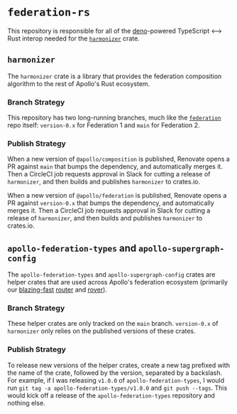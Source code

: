 # `federation-rs`

This repository is responsible for all of the [deno](https://deno.land)-powered TypeScript <--> Rust interop needed for the [`harmonizer`](https://crates.io/crates/harmonizer) crate.

## `harmonizer`

The `harmonizer` crate is a library that provides the federation composition algorithm to the rest of Apollo's Rust ecosystem.

### Branch Strategy

This repository has two long-running branches, much like the [`federation`](https://github.com/apollographql/federation) repo itself: `version-0.x` for Federation 1 and `main` for Federation 2.

### Publish Strategy

When a new version of `@apollo/composition` is published, Renovate opens a PR against `main` that bumps the dependency, and automatically merges it. Then a CircleCI job requests approval in Slack for cutting a release of `harmonizer`, and then builds and publishes `harmonizer` to crates.io.

When a new version of `@apollo/federation` is published, Renovate opens a PR against `version-0.x` that bumps the dependency, and automatically merges it. Then a CircleCI job requests approval in Slack for cutting a release of `harmonizer`, and then builds and publishes `harmonizer` to crates.io.

## `apollo-federation-types` and `apollo-supergraph-config`

The `apollo-federation-types` and `apollo-supergraph-config` crates are helper crates that are used across Apollo's federation ecosystem (primarily our [blazing-fast](https://www.apollographql.com/blog/announcement/backend/apollo-router-our-graphql-federation-runtime-in-rust/) [router](https://github.com/apollographql/router) and [rover](https://github.com/apollographql/rover)).

### Branch Strategy

These helper crates are only tracked on the `main` branch. `version-0.x` of `harmonizer` only relies on the published versions of these crates.

### Publish Strategy

To release new versions of the helper crates, create a new tag prefixed with the name of the crate, followed by the version, separated by a backslash. For example, if I was releasing `v1.0.0` of `apollo-federation-types`, I would run `git tag -a apollo-federation-types/v1.0.0` and `git push --tags`. This would kick off a release of the `apollo-federation-types` repository and nothing else.

